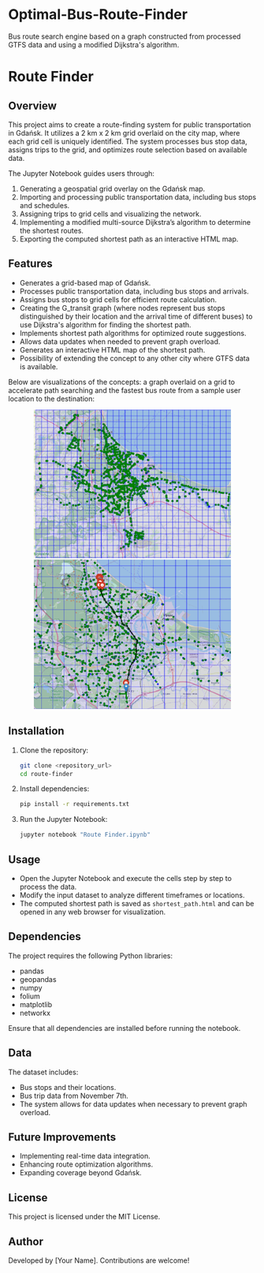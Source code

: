 # Optimal-Bus-Route-Finder
Bus route search engine based on a graph constructed from processed GTFS data and using a modified Dijkstra's algorithm.

# Route Finder

## Overview
This project aims to create a route-finding system for public transportation in Gdańsk. It utilizes a 2 km x 2 km grid overlaid on the city map, where each grid cell is uniquely identified. The system processes bus stop data, assigns trips to the grid, and optimizes route selection based on available data.

The Jupyter Notebook guides users through:
1. Generating a geospatial grid overlay on the Gdańsk map.
2. Importing and processing public transportation data, including bus stops and schedules.
3. Assigning trips to grid cells and visualizing the network.
4. Implementing a modified multi-source Dijkstra’s algorithm to determine the shortest routes\.
5. Exporting the computed shortest path as an interactive HTML map.

## Features
- Generates a grid-based map of Gdańsk.
- Processes public transportation data, including bus stops and arrivals.
- Assigns bus stops to grid cells for efficient route calculation.
- Creating the G_transit graph (where nodes represent bus stops distinguished by their location and the arrival time of different buses) to use Dijkstra's algorithm for finding the shortest path.
- Implements shortest path algorithms for optimized route suggestions.
- Allows data updates when needed to prevent graph overload.
- Generates an interactive HTML map of the shortest path.
- Possibility of extending the concept to any other city where GTFS data is available.

Below are visualizations of the concepts: a graph overlaid on a grid to accelerate path searching and the fastest bus route from a sample user location to the destination:

 <p align="center">
    <img src="graph.png" alt="Shortest Path" width="400"/>
    <img src="shortest_path.png" alt="Another Image" width="400"/>
</p>

## Installation
1. Clone the repository:
   ```sh
   git clone <repository_url>
   cd route-finder
   ```
2. Install dependencies:
   ```sh
   pip install -r requirements.txt
   ```
3. Run the Jupyter Notebook:
   ```sh
   jupyter notebook "Route Finder.ipynb"
   ```

## Usage
- Open the Jupyter Notebook and execute the cells step by step to process the data.
- Modify the input dataset to analyze different timeframes or locations.
- The computed shortest path is saved as `shortest_path.html` and can be opened in any web browser for visualization.
 
## Dependencies
The project requires the following Python libraries:
- pandas
- geopandas
- numpy
- folium
- matplotlib
- networkx

Ensure that all dependencies are installed before running the notebook.

## Data
The dataset includes:
- Bus stops and their locations.
- Bus trip data from November 7th.
- The system allows for data updates when necessary to prevent graph overload.

## Future Improvements
- Implementing real-time data integration.
- Enhancing route optimization algorithms.
- Expanding coverage beyond Gdańsk.

## License
This project is licensed under the MIT License.

## Author
Developed by [Your Name]. Contributions are welcome!




